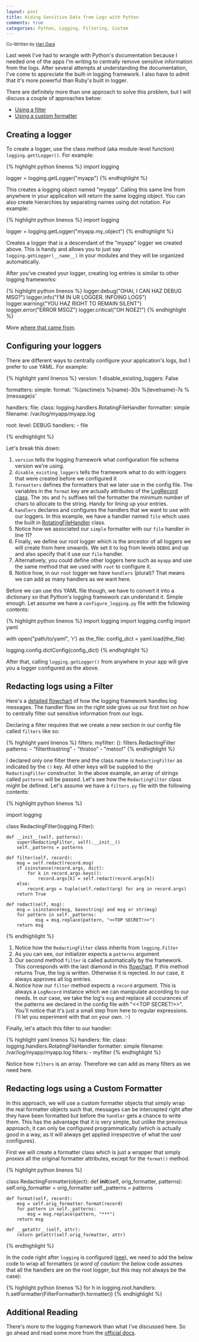```yaml
---
layout: post
title: Hiding Sensitive Data from Logs with Python
comments: true
categories: Python, Logging, Filtering, Custom
---
```

<sup>Co-Written by [Hari Dara](https://github.com/haridsv)</sup>

Last week I've had to wrangle with Python's documentation because I needed one
of the apps I'm writing to centrally remove sensitive information from the logs. After
several attempts at understanding the documentation, I've come to appreciate
the built-in logging framework. I also have to admit that it's more powerful
than Ruby's built in logger.

There are definitely more than one approach to solve this problem, but I will discuss a couple of approaches below:
- [Using a filter](#redacting-logs-using-a-filter)
- [Using a custom formatter](#redacting-logs-using-a-custom-formatter)

## Creating a logger

To create a logger, use the class method (aka module-level function)
`logging.gettLogger()`. For example:

{% highlight python linenos %}
import logging

logger = logging.getLogger("myapp")
{% endhighlight %}

This creates a logging object named "myapp". Calling this same line from
anywhere in your application will return the same logging object. You can
also create hierarchies by separating names using dot notation. For example:

{% highlight python linenos %}
import logging

logger = logging.getLogger("myapp.my_object")
{% endhighlight %}

Creates a logger that is a descendant of the "myapp" logger we created above.
This is handy and allows you to just say `logging.getLogger(__name__)` in your
modules and they will be organized automatically.

After you've created your logger, creating log entries is similar to other
logging frameworks:

{% highlight python linenos %}
logger.debug("OHAI, I CAN HAZ DEBUG MSG?")
logger.info("I'M IN UR LOGGER. INFOING LOGS")
logger.warning("YOU HAZ RIGHT TO REMAIN SILENT")
logger.error("ERROR MSGZ")
logger.critical("OH NOEZ!")
{% endhighlight %}

More [where that came from](https://docs.python.org/2/library/logging.html).

## Configuring your loggers

There are different ways to centrally configure your application's logs, but I
prefer to use YAML. For example:

{% highlight yaml linenos %}
version: 1
disable_existing_loggers: False

formatters:
  simple:
    format: '%(asctime)s  %(name)-30s %(levelname)-7s %(message)s'

handlers:
    file:
        class: logging.handlers.RotatingFileHandler
        formatter: simple
        filename: /var/log/myapp/myapp.log

root:
    level: DEBUG
    handlers:
        - file

{% endhighlight %}

Let's break this down:

1. `version` tells the logging framework what configuration file schema version we're using.
1. `disable_existing_loggers` tells the framework what to do with loggers that were created before we configured it
1. `formatters` defines the formatters that we later use in the config file. The variables in the `format` key are actually attributes of the [LogRecord class](https://docs.python.org/2/library/logging.html#logrecord-attributes). The `30s` and `7s` suffixes tell the formatter the minimum number of chars to allocate to the string. Handy for lining up your entries.
1. `handlers` declares and configures the handlers that we want to use with our loggers. In this example, we have a handler named `file` which uses the built in [RotatingFileHandler](https://docs.python.org/2/library/logging.handlers.html#rotatingfilehandler) class.
1. Notice how we associated our `simple` formatter with our `file` handler in line 11?
1. Finally, we define our root logger which is the ancestor of all loggers we will create from here onwards. We set it to log from levels `DEBUG` and up and also specify that it use our `file` handler.
1. Alternatively, you could define other loggers here such as `myapp` and use the same method that we used with `root` to configure it.
1. Notice how, in our `root` logger we have `handlers` (plural)? That means we can add as many handlers as we want here.

Before we can use this YAML file though, we have to convert it into a dictionary
so that Python's logging framework can understand it. Simple enough. Let assume we
have a `configure_logging.py` file with the following contents:

{% highlight python linenos %}
import logging
import logging.config
import yaml

with open("path/to/yaml", 'r') as the_file:
    config_dict = yaml.load(the_file)

logging.config.dictConfig(config_dict)
{% endhighlight %}

After that, calling `logging.getLogger()` from anywhere in your app will give you
a logger configured as the above.

## Redacting logs using a Filter

Here's a [detailed flowchart](https://docs.python.org/2/howto/logging.html#logging-flow) 
of how the logging framework handles log messages. The handler flow on the right side
gives us our first hint on how to centrally filter out sensitive information 
from our logs.

Declaring a filter requires that we create a new section in our config file called
`filters` like so:

{% highlight yaml linenos %}
filters:
    myfilter:
        (): filters.RedactingFilter
        patterns:
            - "filterthisstring"
            - "thistoo"
            - "metoo!"
{% endhighlight %}

I declared only one filter there and the class name is `RedactingFilter` as indicated 
by the `()` key. All other keys will be supplied to the `RedactingFilter` constructor. In
the above example, an array of strings called `patterns` will be passed. Let's
see how the `RedactingFilter` class might be defined. Let's assume we have a `filters.py`
file with the following contents:

{% highlight python linenos %}

import logging


class RedactingFilter(logging.Filter):

    def __init__(self, patterns):
        super(RedactingFilter, self).__init__()
        self._patterns = patterns

    def filter(self, record):
        msg = self.redact(record.msg)
        if isinstance(record.args, dict):
            for k in record.args.keys():
                record.args[k] = self.redact(record.args[k])
        else:
            record.args = tuple(self.redact(arg) for arg in record.args)
        return True

    def redact(self, msg):
        msg = isinstance(msg, basestring) and msg or str(msg)
        for pattern in self._patterns:
               msg = msg.replace(pattern, "<<TOP SECRET!>>")
        return msg

{% endhighlight %}

1. Notice how the `RedactingFilter` class inherits from `logging.Filter`
1. As you can see, our initializer expects a `patterns` argument
1. Our second method `filter` is called automatically by the framework. This corresponds with the last diamond in this [flowchart](https://docs.python.org/2/howto/logging.html#logging-flow). If this method returns True, the log is written. Otherwise it is rejected. In our case, it always approves all log entries.
1. Notice how our `filter` method expects a `record` argument. This is always a `LogRecord` instance which we can manipulate according to our needs. In our case, we take the log's `msg` and replace all occurances of the patterns we declared in the config file with "<<TOP SECRET!>>". You'll notice that it's just a small step from here to regular expressions. I'll let you experiment with that on your own. :-)

Finally, let's attach this filter to our handler:

{% highlight yaml linenos %}
handlers:
    file:
        class: logging.handlers.RotatingFileHandler
        formatter: simple
        filename: /var/log/myapp/myapp.log
        filters:
            - myfilter
{% endhighlight %}

Notice how `filters` is an array. Therefore we can add as many filters as we need here.

## Redacting logs using a Custom Formatter

In this approach, we will use a custom formatter objects that simply wrap the real formatter objects such that, messages can be intercepted right after they have been formatted but before the `handler` gets a chance to write them. This has the advantage that it is very simple, but unlike the previous approach, it can only be configured programmatically (which is actually good in a way, as it will always get applied irrespective of what the user configures).

First we will create a formatter class which is just a wrapper that simply *proxies* all the original formatter attributes, except for the `format()` method.

{% highlight python linenos %}

class RedactingFormatter(object):
    def __init__(self, orig_formatter, patterns):
        self.orig_formatter = orig_formatter
        self._patterns = patterns

    def format(self, record):
        msg = self.orig_formatter.format(record)
        for pattern in self._patterns:
            msg = msg.replace(pattern, "***")
        return msg

    def __getattr__(self, attr):
        return getattr(self.orig_formatter, attr)
        
{% endhighlight %}

In the code right after `logging` is configured ([see](#configuring-your-loggers)), we need to add the below code to wrap all formatters (*a word of caution*: the below code assumes that all the handlers are on the root logger, but this may not always be the case):

{% highlight python linenos %}
for h in logging.root.handlers:
    h.setFormatter(FilterFormatter(h.formatter))
{% endhighlight %}


## Additional Reading

There's more to the logging framework than what I've discussed here. So go ahead and read
some more from the [official docs](https://docs.python.org/2/library/logging.html).
